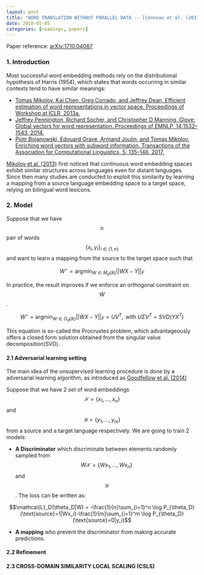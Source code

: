 ```yaml
---
layout: post
title: "WORD TRANSLATION WITHOUT PARALLEL DATA -- [Conneau et al. (2017)]"
date: 2018-05-05
categories: [readings, papers]
---
```


Paper reference: [arXiv:1710.04087](https://arxiv.org/abs/1710.04087)

### 1. Introduction

Most successful word embedding methods rely on the distributional hypothesis of Harris (1954), which states that words occurring in similar contexts tend to have similar
meanings:
- [Tomas Mikolov, Kai Chen, Greg Corrado, and Jeffrey Dean. Efficient estimation of word representations in vector space. Proceedings of Workshop at ICLR, 2013a.](https://arxiv.org/abs/1301.3781)
- [Jeffrey Pennington, Richard Socher, and Christopher D Manning. Glove: Global vectors for word representation. Proceedings of EMNLP, 14:1532–1543, 2014.](http://www.aclweb.org/anthology/D14-1162)
- [Piotr Bojanowski, Edouard Grave, Armand Joulin, and Tomas Mikolov. Enriching word vectors with subword information. Transactions of the Association for Computational Linguistics, 5: 135–146, 2017.](https://arxiv.org/abs/1607.04606)<br>

[Mikolov et al. (2013)](https://arxiv.org/abs/1309.4168) first noticed that continuous word embedding spaces exhibit similar structures
across languages even for distant languages. Since then many studies are conducted to exploit this similarity by learning a mapping from a source language embedding space to a target space, relying on bilingual word lexicons. 

### 2. Model
Suppose that we have $$n$$ pair of words $$\{x_i, y_i\}_{i\in\{1,n\}}$$ and want to learn a mapping from the source to the target space such that

$$W^\star = \operatorname{argmin}_{W \in M_d(\mathbb{R})} ||WX-Y||_F$$

In practice, the result improves if we enforce an orthogonal constraint on $$W$$.

$$W^\star = \operatorname{argmin}_{W \in O_d(\mathbb{R})} ||WX-Y||_F = UV^T, \text{ with } U\Sigma V^T = SVD(YX^T)$$

This equation is so-called the Procrustes problem, which advantageously offers a closed form solution obtained from the singular value decomposition(SVD).

#### 2.1 Adversarial learning setting

The main idea of the unsupervised learning procedure is done by a adversarial learning algorithm, as introduced as [Goodfellow et al. (2014)](https://papers.nips.cc/paper/5423-generative-adversarial-nets)

Suppose that we have 2 set of word embeddings $$\mathcal{X} = \{x_1, ..., x_n\}$$ and $$\mathcal{Y} = \{y_1, ..., y_m\}$$ from a source and a target language respectively. We are going to train 2 models:
- **A Discriminator** which discriminate between elements randomly sampled from $$ W\mathcal{X} = \{Wx_1, ..., Wx_n\}$$ and $$\mathcal{Y}$$. The loss can be written as:

$$\mathcal{L}_D(\theta_D|W) = -\frac{1}{n}\sum_{i=1}^n \log P_{\theta_D}(\text{source}=1|Wx_i)-\frac{1}{m}\sum_{i=1}^m \log P_{\theta_D}(\text{source}=0|y_i)$$

- **A mapping** who prevent the discriminator from making accurate predictions.


#### 2.2 Refinement

#### 2.3 CROSS-DOMAIN SIMILARITY LOCAL SCALING (CSLS)




